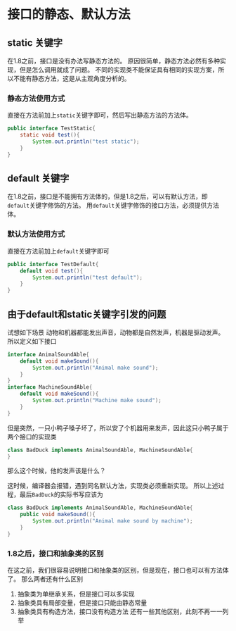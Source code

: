 # 接口的静态、默认方法

## static 关键字
在1.8之前，接口是没有办法写静态方法的。
原因很简单，静态方法必然有多种实现，但是怎么调用就成了问题。
不同的实现类不能保证具有相同的实现方案，所以不能有静态方法，这是从主观角度分析的。

### 静态方法使用方式
直接在方法前加上``static``关键字即可，然后写出静态方法的方法体。
```java
public interface TestStatic{
    static void test(){
        System.out.println("test static");
    }
}
```

## default 关键字
在1.8之前，接口是不能拥有方法体的，但是1.8之后，可以有默认方法，即``default``关键字修饰的方法。
用``default``关键字修饰的接口方法，必须提供方法体。

### 默认方法使用方式
直接在方法前加上``default``关键字即可
```java
public interface TestDefault{
    default void test(){
        System.out.println("test default");
    }
}
```

## 由于default和static关键字引发的问题
试想如下场景
动物和机器都能发出声音，动物都是自然发声，机器是驱动发声。
所以定义如下接口
```java
interface AnimalSoundAble{
    default void makeSound(){
        System.out.println("Animal make sound");
    }
}
interface MachineSoundAble{
    default void makeSound(){
        System.out.println("Machine make sound");
    }
}
```
但是突然，一只小鸭子嗓子坏了，所以安了个机器用来发声，因此这只小鸭子属于两个接口的实现类
```java
class BadDuck implements AnimalSoundAble, MachineSoundAble{
}
```
那么这个时候，他的发声该是什么？

这时候，编译器会报错，遇到同名默认方法，实现类必须重新实现。
所以上述过程，最后``BadDuck``的实际书写应该为
```java
class BadDuck implements AnimalSoundAble, MachineSoundAble{
    public void makeSound(){
        System.out.println("Animal make sound by machine");
    } 
}
```

### 1.8之后，接口和抽象类的区别
在这之前，我们很容易说明接口和抽象类的区别，但是现在，接口也可以有方法体了。
那么两者还有什么区别

1. 抽象类为单继承关系，但是接口可以多实现
2. 抽象类具有局部变量，但是接口只能由静态常量
3. 抽象类具有构造方法，接口没有构造方法
还有一些其他区别，此刻不再一一列举